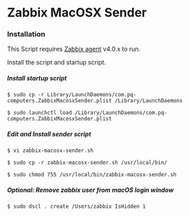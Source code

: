 # Zabbix MacOSX Sender

### Installation

This Script requires [Zabbix agent](https://www.zabbix.com/download_agents#tab:40LTS) v4.0.x to run.

Install the script and startup script.


##### Install startup script

`$ sudo cp -r Library/LaunchDaemons/com.pq-computers.ZabbixMacosxSender.plist /Library/LaunchDaemons`

`$ sudo launchctl load /Library/LaunchDaemons/com.pq-computers.ZabbixMacosxSender.plist`

##### Edit and Install sender script

`$ vi zabbix-macosx-sender.sh`

`$ sudo cp -r zabbix-macosx-sender.sh /usr/local/bin/`

`$ sudo chmod 755 /usr/local/bin/zabbix-macosx-sender.sh`

##### Optional: Remove zabbix user from macOS login window 
`$ sudo dscl . create /Users/zabbix IsHidden 1`

